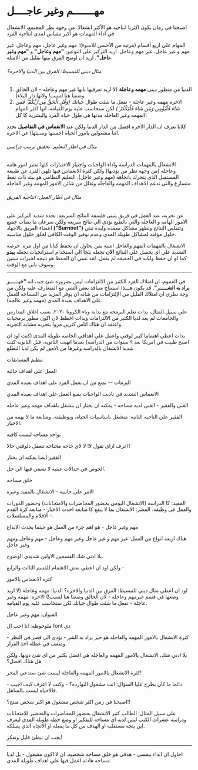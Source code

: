 # مهـــــــم وغير عاجــــل 

اصبحنا في زمان يكون اكثرنا انتاجيه هو الأكثر انشغالا. من وجهة نظر المجتمع، الانشغال في اداء المهمات هو اكبر مقياس لمدي انتاجية الفرد.

المهام علي اربع أقسام (مرتبه من الأحسن للاسوء)؛ مهم وغير عاجل، مهم وعاجل، غير مهم و غير عاجل، غير مهم وعاجل. اريد التركيز علي النوعين **"مهم وعاجل"** و **"مهم وغير عاجل"**. اريد ان اوضح الفرق بينها بقليل من الامثله. 

###### مثال ديني للتبسيط: *الفرق بين الدنيا والاخره؟* 

1. الدنيا من منظور ديني **مهمه وعاجلة** (لا اريد تعرفيها بانها غير مهم وعاجله - لان الخالق وضعنا هنا لسبب! ولانها دار البلاء).
2. الاخره مهمه وغير عاجلة - تفعل ما شئت طوال حياتك *{وَقُلِ الْحَقُّ مِن رَّبِّكُمْ ۖ فَمَن شَاءَ فَلْيُؤْمِن وَمَن شَاءَ فَلْيَكْفُرْ ۚ}* لكن ستحاسب عليه يوم القيامه. انها اكثر المهام المهمه وغير العاجله مدتها هي طول حياة الفرد والبشرية كا كل!


كلانا يعرف ان الدار الاخره افضل من الدار الدنيا ولكن عند **الانغماس في التفاصيل** تجدد اننا مشغولين بامور الحياه (حسنها وسـيئها) عن الاخره. 

###### مثال في اطار التعليم: *تحقيق ترتيب دراسي*

الانشغال بالمهمات الدراسة واداء الواجبات واجتياز الاختبارات كلها تعتبر امور هامه وعاجله (من وجهة نظر من يؤديها) ولكن كثرة الانغماس فيها تلهي الفرد عن طبيعة المستقبل الذي يتحرك باتجاهه (مهم وغير عاجل). التعليم النظامي هو بيئه ذات نمط متسارع والتي تدعم الاهداف المهمه والعاجله وتقلل من شائن الامور المهمه وغير العاجله.
 

###### مثال في اطار العمل: *انتاجية الفريق*

عن تجربه، عند العمل في فريق يتبني فلسفة النتائج السريعه. تجده شديد التركيز علي الامور الهامه و العاجله والتي بالطبع تؤدي الي نتائج سريعه ولكن سرعان ما يصاب جميع اعضاء الفريق بالاجهاد **("Burnout")** وتتقلص النتائج وتظهر مشاكل معقده وليدة تبني حلول مؤقته لمشاكل طويلة المدي وعدم توفير الوقت الكافي لخلق حلول مناسبه.
  

الانشغال بالمهمات المهم والعاجل اشبه بمن يحاول ان يحفظ كتابا من اول مره. حرصه الشديد علي اي يحصل علي النتائج **الان** تجعله يلجأ الي استخدام استراتجيات تجعله **يبدو** كما لو ان حفظ ولكنه في الحقيقه لم يفعل. لقد نسي ان الحفظ هو نتيجه لخبرات سنين وسوف تاني مع الوقت. 

---

في العموم، ان امتلاك الفرد الكثير من الالتزامات ليس بضروره شئ جيد، انه **"خيــــــر يراد به الشـــــر"**. قد يكون هـــذا استنتاج متناقد بعض الشي مع المتعارف عليه ولكن من وجة نظري ان امتلاك القليل من الإلتزامات من شانه ان يوفر المزيد من المساحه للعمل علي الاهداف بعيدة المدي (مهمه وغير عالجه). 

علي سبيل المثال، بدات تعلم البرمجه مع بداية وباء الكرونا ٢٠٢٠، بسب اغلاق المدارس والجامعات لم يعد لديا الكثير من الالتزامات وبدات اخطط لان اكون مطور برمجيات واعتقد ان هناك اناس كثرين مروا بتجربه مشابه التجربه. 

بدات اعطي اهتماما كبير لوقتي واعمل علي اهدافي الخاصه طويلة المدى (كنت اود ان اصبح طبيب في امريكا بعد ٩ سنوات من الدراسه) بعدما انهيت الثانويه، قبل الثانويه كنت شديد الانشغال بالدراسه وغيرها من الامور لم يكن لديا التطلع  


تنظيم المسابقات  

العمل علي اهداف حاليه 

التزمات -- تمنع من ان يعمل الفرد علي اهداف بعيده المدي 

الانغماس الشديد في تاديت الواجبات يمنع العمل علي اهداف بعيده المدي

الغني والفقير - الغني لديه مساحه - يمكنه ان يختار ان ينشغل باهداف مهمه وغير عاجله 

الفقير علي الناحيه الثانيه: منشغل باساسيات الحياه، وبوظيفته، ومتابعة ما لا يهمه من الاخبار. 

تواجد مساحه ليست كافيه

اعرف ازاي تقول لا! لا لاي حاجه محتاجه تتعمل دلوقتي حالا!

الفقير ايضا يمكنه ان يختار 

الخوض في جدالات عبثيه لا نسعي فيها الي حل. 

خلق مساحه 

الامر علي جانبيه - الانشغال بالمفيد وغيره 

المفيد: كا الدراسه (الانشغال اليومي بحضور المحاضرات والامتحانات) وحضور الدورات والعمل في وظيفه. 
المضر: الانشغال بما لا ينفع كا متابعة احدث الاخبار - متابعة كرة القدم - الافلام والمسلسلات. 


مهم وغير عاجل - هو اهم جزء من العمل هو حيثما يحدث الابداع

هناك اربعة انواع من العمل: غير مهم و غير عاجل وغير مهم وعاجل - مهم وعاجل ومهم وغير عاجل

بلا ادني شك القسمين الاولين شديدي الوضوح. 

ولكن اود ان اعطي بعض الاهتمام للقسم الثالث والرابع - 

كثرة الانغماس بالامور 

اود ان اعطي  مثال ديني للتبسيط: الفرق بين الدنيا والاخره؟ 
	الدنيا: مهمه وعاجلة (لا اريد وضعها في قسم غيرمهم وعاجله - لان الخالق وضعنا هنا لسبب!)
	الاخره: مهمه وغير عاجلة - تفعل ما شئت طوال حياتك لكن ستحاسب عليه يوم القيامه. 

العنوان: مهم وغير عاجل 

ملوحوظه: انا احب ال font دي

كثرة الانشغال بالامور المهمه والعاجله هو خير يراد به الشر - يؤدي الي قصر في النظر - وضعف في عظلة اخذ القرار. 

بلا ادني شك، الانشغال بالامور المهمه والعاجله هي افضل بكثير من اي شئ دونها. ولكن هل هناك افضل؟

 كثرة الانشغال بالامور المهمه والعاجلة ليست شئ ستدعي الفخر! 

دائما ما كان يطرح عليا السؤال: انت مشغول النهارده؟ - وكنت لا اعرف كيف اجيب - فالاجباه ليست بالساهل. 

اصبحنا في زمن اكثر شخص مشغول هو اكثر شخص منتج؟!!


علي سبيل المثال: الطالب كثير الانشغال بحضور المحاضرات والتحضير للامتحانات ودراسة عشرات الكتب ليس لديه اي مساحه للتفكير او وضع خطه طويلة المدي ليعرف اين يتجه مستقلبه او الهدف من كل ما يفعله او الاتجاه الذي يسلكه. 

يجب ان نبطئ قليل ونفكر! 

---- 
احاول ان ابداء بنفسي - هدفي هو خلق مساحه شخصيه. ان لا اكون مشغول - بل لديا مساحه هادئه اعمل فيها علي اهداف طويلة المدي. 





